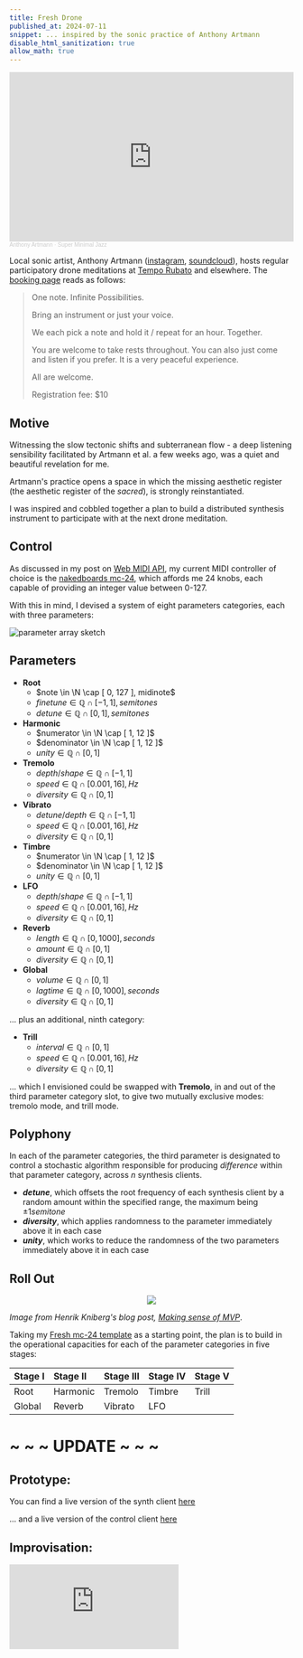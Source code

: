```yaml
---
title: Fresh Drone
published_at: 2024-07-11
snippet: ... inspired by the sonic practice of Anthony Artmann
disable_html_sanitization: true
allow_math: true
---
```


<iframe width="100%" height="300" scrolling="no" frameborder="no" allow="autoplay" src="https://w.soundcloud.com/player/?url=https%3A//api.soundcloud.com/tracks/149580066&color=%23ff5500&auto_play=false&hide_related=false&show_comments=true&show_user=true&show_reposts=false&show_teaser=true&visual=true"></iframe><div style="font-size: 10px; color: #cccccc;line-break: anywhere;word-break: normal;overflow: hidden;white-space: nowrap;text-overflow: ellipsis; font-family: Interstate,Lucida Grande,Lucida Sans Unicode,Lucida Sans,Garuda,Verdana,Tahoma,sans-serif;font-weight: 100;"><a href="https://soundcloud.com/anthony-artmann" title="Anthony Artmann" target="_blank" style="color: #cccccc; text-decoration: none;">Anthony Artmann</a> · <a href="https://soundcloud.com/anthony-artmann/super-minimal-jazz" title="Super Minimal Jazz" target="_blank" style="color: #cccccc; text-decoration: none;">Super Minimal Jazz</a></div>

Local sonic artist, Anthony Artmann ([instagram](https://www.instagram.com/drone_sound_meditation/), [soundcloud](https://soundcloud.com/anthony-artmann)), hosts regular participatory drone meditations at [Tempo Rubato](https://www.temporubato.com.au/) and elsewhere.  The [booking page](https://www.trybooking.com/events/landing/1229905) reads as follows:

> One note. Infinite Possibilities.
> 
>Bring an instrument or just your voice.
>
> We each pick a note and hold it / repeat for an hour. Together.
>
> You are welcome to take rests throughout. You can also just come and listen if you prefer. It is a very peaceful experience.
>
> All are welcome.
>
> Registration fee: $10

## Motive

Witnessing the slow tectonic shifts and subterranean flow - a deep listening sensibility facilitated by Artmann et al. a few weeks ago, was a quiet and beautiful revelation for me.  

Artmann's practice opens a space in which the missing aesthetic register (the aesthetic register of the *sacred*), is strongly reinstantiated.

I was inspired and cobbled together a plan to build a distributed synthesis instrument to participate with at the next drone meditation.

## Control

As discussed in my post on [Web MIDI API](https://distributing-synthesis.fm/240617_web_midi), my current MIDI controller of choice is the [nakedboards mc-24](https://nakedboards.org/mc-24), which affords me 24 knobs, each capable of providing an integer value between 0-127.

With this in mind, I devised a system of eight parameters categories, each with three parameters:

![parameter array sketch](/240711/parameter_array.jpg)

## Parameters

- **Root**
   - $note \in \N \cap [ 0, 127 ], midinote$
   - $finetune \in \mathbb{Q} \cap [ -1, 1 ], semitones$
   - $detune \in \mathbb{Q} \cap [ 0, 1 ], semitones$
- **Harmonic**
   - $numerator \in \N \cap [ 1, 12 ]$
   - $denominator \in \N \cap [ 1, 12 ]$
   - $unity \in \mathbb{Q} \cap [0, 1]$
- **Tremolo**
   - $depth / shape \in \mathbb{Q} \cap [ -1, 1 ]$
   - $speed \in \mathbb{Q} \cap [0.001, 16], Hz$
   - $diversity \in \mathbb{Q} \cap [0, 1]$
- **Vibrato**
   - $detune / depth \in \mathbb{Q} \cap [ -1, 1 ]$
   - $speed \in \mathbb{Q} \cap [0.001, 16], Hz$
   - $diversity \in \mathbb{Q} \cap [0, 1]$
- **Timbre**
   - $numerator \in \N \cap [ 1, 12 ]$
   - $denominator \in \N \cap [ 1, 12 ]$
   - $unity \in \mathbb{Q} \cap [0, 1]$
- **LFO**
   - $depth / shape \in \mathbb{Q} \cap [ -1, 1 ]$
   - $speed \in \mathbb{Q} \cap [0.001, 16], Hz$
   - $diversity \in \mathbb{Q} \cap [0, 1]$
- **Reverb**
   - $length \in \mathbb{Q} \cap [0, 1000], seconds$
   - $amount \in \mathbb{Q} \cap [0, 1]$
   - $diversity \in \mathbb{Q} \cap [0, 1]$
- **Global**
   - $volume \in \mathbb{Q} \cap [0, 1]$
   - $lag time \in \mathbb{Q} \cap [0, 1000], seconds$
   - $diversity \in \mathbb{Q} \cap [0, 1]$

... plus an additional, ninth category:

- **Trill**
   - $interval \in \mathbb{Q} \cap [0, 1]$
   - $speed \in \mathbb{Q} \cap [0.001, 16], Hz$
   - $diversity \in \mathbb{Q} \cap [0, 1]$

... which I envisioned could be swapped with **Tremolo**, in and out of the third parameter category slot, to give two mutually exclusive modes: tremolo mode, and trill mode.

## Polyphony

In each of the parameter categories, the third parameter is designated to control a stochastic algorithm responsible for producing *difference* within that parameter category, across $n$ synthesis clients.

- ***detune***, which offsets the root frequency of each synthesis client by a random amount within the specified range, the maximum being $\pm 1 semitone$
- ***diversity***, which applies randomness to the parameter immediately above it in each case
- ***unity***, which works to reduce the randomness of the two parameters immediately above it in each case

## Roll Out

<div align="center"><img src="/240711/mvp.png" /></div>

*Image from Henrik Kniberg's blog post, [Making sense of MVP](https://blog.crisp.se/2016/01/25/henrikkniberg/making-sense-of-mvp)*.

Taking my [Fresh mc-24 template](https://github.com/capogreco/fresh_mc-24_template) as a starting point, the plan is to build in the operational capacities for each of the parameter categories in five stages:

| Stage I | Stage II | Stage III | Stage IV | Stage V |
| :------ | :------- | :-------- | :------- | :------ |
| Root    | Harmonic | Tremolo   | Timbre   | Trill   |
| Global  | Reverb   | Vibrato   | LFO      |         |


# ~ ~ ~ UPDATE ~ ~ ~

## Prototype:

You can find a live version of the synth client [here](drone.assembly.fm)

... and a live version of the control client [here](drone.assembly.fm/ctrl)

## Improvisation:

<iframe id="privation_1" src="https://www.youtube.com/embed/5hZ7cJiFj-E?si=ZbQbK493f_Tfe9vm" title="YouTube video player" frameborder="0" allow="accelerometer; autoplay; clipboard-write; encrypted-media; gyroscope; picture-in-picture; web-share" referrerpolicy="strict-origin-when-cross-origin" allowfullscreen></iframe>

<script>
   const frame = document.getElementById (`privation_1`)
   frame.width = frame.parentNode.scrollWidth
   frame.height = frame.width * 2304 / 2048 
</script>